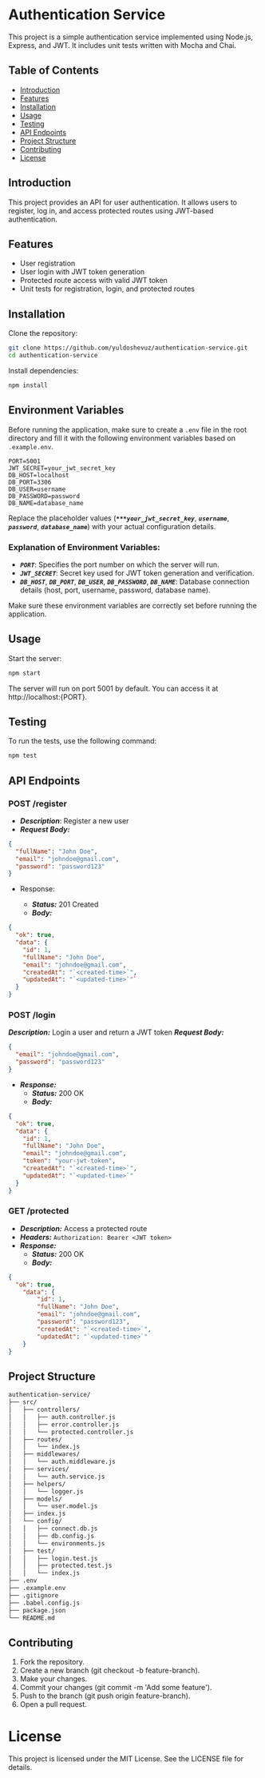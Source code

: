 # Authentication Service

This project is a simple authentication service implemented using Node.js, Express, and JWT. It includes unit tests written with Mocha and Chai.

## Table of Contents
- [Introduction](#introduction)
- [Features](#features)
- [Installation](#installation)
- [Usage](#usage)
- [Testing](#testing)
- [API Endpoints](#api-endpoints)
- [Project Structure](#project-structure)
- [Contributing](#contributing)
- [License](#license)

## Introduction
This project provides an API for user authentication. It allows users to register, log in, and access protected routes using JWT-based authentication.

## Features
- User registration
- User login with JWT token generation
- Protected route access with valid JWT token
- Unit tests for registration, login, and protected routes

## Installation
Clone the repository:
```bash
git clone https://github.com/yuldoshevuz/authentication-service.git
cd authentication-service
```
Install dependencies:
```bash
npm install
```
## Environment Variables

Before running the application, make sure to create a `.env` file in the root directory and fill it with the following environment variables based on `.example.env`.

```dotenv
PORT=5001
JWT_SECRET=your_jwt_secret_key
DB_HOST=localhost
DB_PORT=3306
DB_USER=username
DB_PASSWORD=password
DB_NAME=database_name
```
Replace the placeholder values (***`***your_jwt_secret_key`***, ***`username`***, ***`password`***, ***`database_name`***) with your actual configuration details.

### Explanation of Environment Variables:
- ***`PORT`***: Specifies the port number on which the server will run.
- ***`JWT_SECRET`***: Secret key used for JWT token generation and verification.
- ***`DB_HOST`***, ***`DB_PORT`***, ***`DB_USER`***, ***`DB_PASSWORD`***, ***`DB_NAME`***: Database connection details (host, port, username, password, database name).

Make sure these environment variables are correctly set before running the application.

## Usage
Start the server:

```bash
npm start
```

The server will run on port 5001 by default. You can access it at http://localhost:{PORT}.

## Testing
To run the tests, use the following command:

```bash
npm test
```

## API Endpoints
### POST /register

- ***Description***: Register a new user
- ***Request Body:***
```json
{
  "fullName": "John Doe",
  "email": "johndoe@gmail.com",
  "password": "password123"
}
```
- Response:

    - ***Status:*** 201 Created
    - ***Body:***

```json
{
  "ok": true,
  "data": {
    "id": 1,
    "fullName": "John Doe",
    "email": "johndoe@gmail.com",
    "createdAt": "`<created-time>`",
    "updatedAt": "`<updated-time>`"`
  }
}
```

### POST /login
***Description:*** Login a user and return a JWT token
***Request Body:***
```json
{
  "email": "johndoe@gmail.com",
  "password": "password123"
}
```
- ***Response:***
    - ***Status:*** 200 OK
    - ***Body:***

```json
{
  "ok": true,
  "data": {
    "id": 1,
    "fullName": "John Doe",
    "email": "johndoe@gmail.com",
    "token": "your-jwt-token",
    "createdAt": "`<created-time>`",
    "updatedAt": "`<updated-time>`"
  }
}
```

### GET /protected
- ***Description:*** Access a protected route
- ***Headers:*** ``Authorization: Bearer <JWT token>``
- ***Response:***
    - ***Status:*** 200 OK
    - ***Body:***

```json
{
  "ok": true,
    "data": {
        "id": 1,
        "fullName": "John Doe",
        "email": "johndoe@gmail.com",
        "password": "password123",
        "createdAt": "`<created-time>`",
        "updatedAt": "`<updated-time>`"
    }
}
```
## Project Structure
```bash
authentication-service/
├── src/
│   ├── controllers/
│   │   ├── auth.controller.js
│   │   ├── error.controller.js
│   │   └── protected.controller.js
│   ├── routes/
│   │   └── index.js
│   ├── middlewares/
│   │   └── auth.middleware.js
│   ├── services/
│   │   └── auth.service.js
│   ├── helpers/
│   │   └── logger.js
│   ├── models/
│   │   └── user.model.js
│   ├── index.js
│   └── config/
│   │   ├── connect.db.js
│   │   ├── db.config.js
│   │   └── environments.js
│   ├── test/
│   │   ├── login.test.js
│   │   ├── protected.test.js
│   │   └── index.js
├── .env
├── .example.env
├── .gitignore
├── .babel.config.js
├── package.json
└── README.md
```

## Contributing
1. Fork the repository.
2. Create a new branch (git checkout -b feature-branch).
3. Make your changes.
4. Commit your changes (git commit -m 'Add some feature').
5. Push to the branch (git push origin feature-branch).
6. Open a pull request.

# License
This project is licensed under the MIT License. See the LICENSE file for details.
